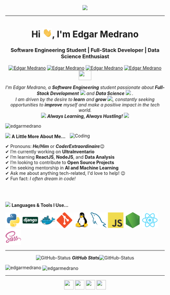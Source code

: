 <p align="center">
  <img src="https://github.com/edgarmedrano/edgarmedrano/raw/master/cover-edgar.png" height="200"/>
</p>
<hr>
<h1 align="center">Hi <img src="https://raw.githubusercontent.com/ABSphreak/ABSphreak/master/gifs/Hi.gif" width="30px">, I'm Edgar Medrano</h1>
<h3 align="center">Software Engineering Student | Full-Stack Developer | Data Science Enthusiast</h3>

<p align="center">
  <a href="https://www.linkedin.com/in/edgarmedrano/" target="blank"><img align="center" src="https://cdn.jsdelivr.net/npm/simple-icons@3.0.1/icons/linkedin.svg" alt="Edgar Medrano" height="30" width="40" /></a>
  <a href="https://www.facebook.com/edgar.medrano" target="blank"><img align="center" src="https://cdn.jsdelivr.net/npm/simple-icons@3.0.1/icons/facebook.svg" alt="Edgar Medrano" height="30" width="40" /></a>
  <a href="https://www.hackerrank.com/edgarmedrano" target="blank"><img align="center" src="https://cdn.jsdelivr.net/npm/simple-icons@3.0.1/icons/hackerrank.svg" alt="Edgar Medrano" height="30" width="40" /></a>
  <a href="https://leetcode.com/edgarmedrano" target="blank"><img align="center" src="https://cdn.jsdelivr.net/npm/simple-icons@3.0.1/icons/leetcode.svg" alt="Edgar Medrano" height="30" width="40" /></a>
  <a href="mailto:edgarmedrano@gmail.com"><img align="center" src="https://simpleicons.org/icons/gmail.svg" height="30" width="40" /></a>
</p>

<p align="center">
  <em>
    I'm Edgar Medrano, a <b>Software Engineering</b> student passionate about <b>Full-Stack Development</b> <img src="https://github.com/TheDudeThatCode/TheDudeThatCode/blob/master/Assets/Developer.gif" width="30px"> and <b>Data Science</b>&nbsp;<img src="https://github.com/TheDudeThatCode/TheDudeThatCode/blob/master/Assets/Designer.gif" width="36px">&nbsp;. <br>
    I am driven by the desire to <b>learn</b> and <b>grow</b> <img src="https://github.com/TheDudeThatCode/TheDudeThatCode/blob/master/Assets/Rocket.gif" width="18px">, constantly seeking opportunities to <b>improve</b> myself and make a positive impact in the tech world.
  </em> 
  <br>
  <img src="https://media.giphy.com/media/VgCDAzcKvsR6OM0uWg/giphy.gif" width="50" /> <b><i>Always Learning, Always Hustling!</i></b> <img src="https://media.giphy.com/media/7j2hfyeVcDtf2/giphy.gif" width="50" />
</p>

<p align="left"> <img src="https://komarev.com/ghpvc/?username=edgarmedrano&label=Profile%20views&color=0e75b6&style=flat" alt="edgarmedrano" /> </p>
<img align="right" width=300px alt="Coding" src="https://media.giphy.com/media/ZVik7pBtu9dNS/giphy.gif" />

<img src="https://media.giphy.com/media/ObNTw8Uzwy6KQ/giphy.gif" width="30px">&nbsp;**A Little More About Me...**

✔ Pronouns: ***He/Him*** or ***CoderExtraordinaire***😉 <br>
✔ I’m currently working on **UltraInventario** <br>
✔ I’m learning **ReactJS**, **NodeJS**, and **Data Analysis** <br>
✔ I’m looking to contribute to **Open Source Projects** <br>
✔ I’m seeking mentorship in **AI and Machine Learning** <br>
✔ Ask me about anything tech-related, I'd love to help! 😉<br>
✔ Fun fact: *I often dream in code!*<br><br><br><br>

<img src="https://media.giphy.com/media/ObNTw8Uzwy6KQ/giphy.gif" width="30px">&nbsp;**Languages & Tools I Use...**
<p align="left">
  
  <code><img height="50" src="https://raw.githubusercontent.com/devicons/devicon/master/icons/python/python-original.svg"></code>
  <code><img height="50" src="https://raw.githubusercontent.com/devicons/devicon/master/icons/django/django-original.svg"></code>
  <code><img height="50" src="https://raw.githubusercontent.com/devicons/devicon/master/icons/docker/docker-original.svg"></code>
  <code><img height="50" src="https://raw.githubusercontent.com/devicons/devicon/master/icons/git/git-original.svg"></code>
  <code><img height="50" src="https://raw.githubusercontent.com/devicons/devicon/master/icons/linux/linux-original.svg"></code>
  <code><img height="50" src="https://raw.githubusercontent.com/devicons/devicon/master/icons/mysql/mysql-original.svg"></code>
  <code><img height="50" src="https://raw.githubusercontent.com/devicons/devicon/master/icons/javascript/javascript-original.svg"></code>
  <code><img height="50" src="https://raw.githubusercontent.com/devicons/devicon/master/icons/nodejs/nodejs-original.svg"></code>
  <code><img height="50" src="https://raw.githubusercontent.com/devicons/devicon/master/icons/react/react-original.svg"></code>
  <code><img height="50" src="https://raw.githubusercontent.com/devicons/devicon/master/icons/sass/sass-original.svg"></code>
</p>
<hr>

<p align="center">
  <img src="https://media.giphy.com/media/8UHRm5oY4k4FDxq5QG/giphy.gif" width="30px" alt="GitHub-Status"/>&nbsp;<i><b>GitHub Stats</b></i><img src="https://media.giphy.com/media/8UHRm5oY4k4FDxq5QG/giphy.gif" width="30px" alt="GitHub-Status"/></p>
<p><img align="left" src="https://github-readme-stats.vercel.app/api/top-langs?username=edgarmedrano&show_icons=true&locale=en&layout=compact" alt="edgarmedrano" /></p>

<p>&nbsp;<img align="center" src="https://github-readme-stats.vercel.app/api?username=edgarmedrano&show_icons=true&locale=en" alt="edgarmedrano" width="410" /></p>

<hr>

<p align="center">
  <img src="https://cultofthepartyparrot.com/parrots/hd/githubparrot.gif" width="30" height="30"/>
  <img src="https://cultofthepartyparrot.com/parrots/hd/60fpsparrot.gif" width="30" height="30"/>
  <img src="https://cultofthepartyparrot.com/parrots/hd/opensourceparrot.gif" width="30" height="30"/>
  <img src="https://cultofthepartyparrot.com/parrots/hd/levitationparrot.gif" width="30" height="30"/>
</p>

